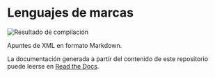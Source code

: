 # Lenguajes de marcas

![Resultado de compilación](https://readthedocs.org/projects/lm-xml-apuntes/badge/?version=master)

Apuntes de XML en formato Markdown.

La documentación generada a partir del contenido de este repositorio puede leerse en [Read the Docs](https://lm-xml-apuntes.readthedocs.io).
